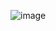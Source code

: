 ![image](https://github.com/SH-Mridul/Presum-technique-time-n-/assets/63304179/fea70baf-9143-494d-9f6b-a1851a512c32)
